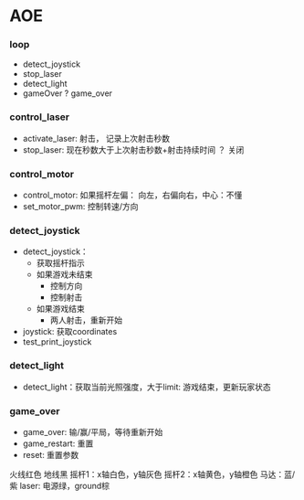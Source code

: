# AOE

### loop
- detect_joystick
- stop_laser
- detect_light
- gameOver ? game_over

### control_laser
- activate_laser: 射击， 记录上次射击秒数
- stop_laser: 现在秒数大于上次射击秒数+射击持续时间 ？ 关闭

### control_motor
- control_motor: 如果摇杆左偏： 向左，右偏向右，中心：不懂
- set_motor_pwm: 控制转速/方向

### detect_joystick
- detect_joystick：
    + 获取摇杆指示
    + 如果游戏未结束
        * 控制方向
        * 控制射击
    + 如果游戏结束
        * 两人射击，重新开始
- joystick: 获取coordinates
- test_print_joystick

### detect_light
- detect_light：获取当前光照强度，大于limit: 游戏结束，更新玩家状态

### game_over
- game_over: 输/赢/平局，等待重新开始
- game_restart: 重置
- reset: 重置参数

火线红色
地线黑
摇杆1：x轴白色，y轴灰色
摇杆2：x轴黄色，y轴橙色
马达：蓝/紫
laser: 电源绿，ground棕

